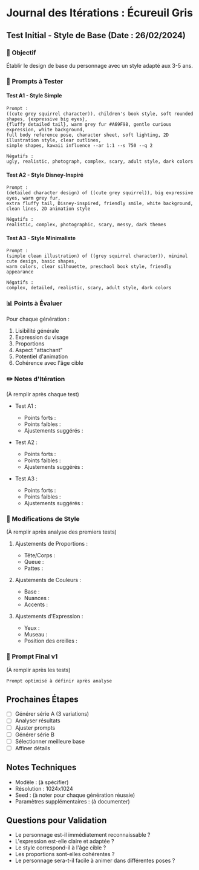 # Journal des Itérations : Écureuil Gris

## Test Initial - Style de Base (Date : 26/02/2024)

### 🎯 Objectif
Établir le design de base du personnage avec un style adapté aux 3-5 ans.

### 📝 Prompts à Tester

#### Test A1 - Style Simple
```
Prompt :
((cute grey squirrel character)), children's book style, soft rounded shapes, {expressive big eyes}, 
{fluffy detailed tail}, warm grey fur #A69F98, gentle curious expression, white background, 
full body reference pose, character sheet, soft lighting, 2D illustration style, clear outlines,
simple shapes, kawaii influence --ar 1:1 --s 750 --q 2

Négatifs :
ugly, realistic, photograph, complex, scary, adult style, dark colors
```

#### Test A2 - Style Disney-Inspiré
```
Prompt :
(detailed character design) of ((cute grey squirrel)), big expressive eyes, warm grey fur, 
extra fluffy tail, Disney-inspired, friendly smile, white background, clean lines, 2D animation style

Négatifs :
realistic, complex, photographic, scary, messy, dark themes
```

#### Test A3 - Style Minimaliste
```
Prompt :
(simple clean illustration) of ((grey squirrel character)), minimal cute design, basic shapes, 
warm colors, clear silhouette, preschool book style, friendly appearance

Négatifs :
complex, detailed, realistic, scary, adult style, dark colors
```

### 📊 Points à Évaluer
Pour chaque génération :
1. Lisibilité générale
2. Expression du visage
3. Proportions
4. Aspect "attachant"
5. Potentiel d'animation
6. Cohérence avec l'âge cible

### ✏️ Notes d'Itération
(À remplir après chaque test)

- Test A1 :
  * Points forts :
  * Points faibles :
  * Ajustements suggérés :

- Test A2 :
  * Points forts :
  * Points faibles :
  * Ajustements suggérés :

- Test A3 :
  * Points forts :
  * Points faibles :
  * Ajustements suggérés :

### 🎨 Modifications de Style
(À remplir après analyse des premiers tests)

1. Ajustements de Proportions :
   - Tête/Corps :
   - Queue :
   - Pattes :

2. Ajustements de Couleurs :
   - Base :
   - Nuances :
   - Accents :

3. Ajustements d'Expression :
   - Yeux :
   - Museau :
   - Position des oreilles :

### 📌 Prompt Final v1
(À remplir après les tests)
```
Prompt optimisé à définir après analyse
```

## Prochaines Étapes
- [ ] Générer série A (3 variations)
- [ ] Analyser résultats
- [ ] Ajuster prompts
- [ ] Générer série B
- [ ] Sélectionner meilleure base
- [ ] Affiner détails

## Notes Techniques
- Modèle : (à spécifier)
- Résolution : 1024x1024
- Seed : (à noter pour chaque génération réussie)
- Paramètres supplémentaires : (à documenter)

## Questions pour Validation
- Le personnage est-il immédiatement reconnaissable ?
- L'expression est-elle claire et adaptée ?
- Le style correspond-il à l'âge cible ?
- Les proportions sont-elles cohérentes ?
- Le personnage sera-t-il facile à animer dans différentes poses ?